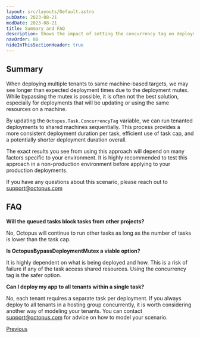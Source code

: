 ```yaml
---
layout: src/layouts/Default.astro
pubDate: 2023-08-21
modDate: 2023-08-21
title: Summary and FAQ
description: Shows the impact of setting the concurrency tag on deployments to the same target
navOrder: 80
hideInThisSectionHeader: true
---
```


## Summary

When deploying multiple tenants to same machine-based targets, we may see longer than expected deployment times due to the deployment mutex. While bypassing the mutex is possible, it is often not the best solution, especially for deployments that will be updating or using the same resources on a machine.

By updating the `Octopus.Task.ConcurrencyTag` variable, we can run tenanted deployments to shared machines sequentially. This process provides a more consistent deployment duration per task, efficient use of task cap, and a potentially shorter deployment duration overall.

The exact results you see from using this approach will depend on many factors specific to your environment. It is highly recommended to test this approach in a non-production environment before applying to your production deployments.

If you have any questions about this scenario, please reach out to <support@octopus.com>

## FAQ

**Will the queued tasks block tasks from other projects?**

No, Octopus will continue to run other tasks as long as the number of tasks is lower than the task cap.

**Is OctopusBypassDeploymentMutex a viable option?**

It is highly dependent on what is being deployed and how. This is a risk of failure if any of the task access shared resources. Using the concurrency tag is the safer option.

**Can I deploy my app to all tenants within a single task?**

No, each tenant requires a separate task per deployment. If you always deploy to all tenants in a hosting group concurrently, it is worth considering another way of modeling your tenants. You can contact <support@octopus.com> for advice on how to model your scenario.

<span><a class="button btn-success" href="/docs/tenants/guides/tenants-sharing-machine-targets/deploying-after-concurrency-tag">Previous</a></span>